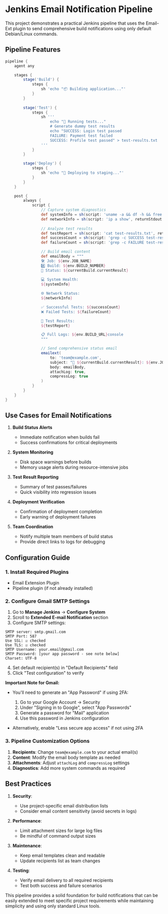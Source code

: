 # Jenkins Email Notification Pipeline

This project demonstrates a practical Jenkins pipeline that uses the Email-Ext plugin to send comprehensive build notifications using only default Debian/Linux commands.

## Pipeline Features

```groovy
pipeline {
    agent any

    stages {
        stage('Build') {
            steps {
                sh 'echo "📦 Building application..."'
            }
        }
        
        stage('Test') {
            steps {
                sh '''
                    echo "🧪 Running tests..."
                    # Generate dummy test results
                    echo "SUCCESS: Login test passed
                    FAILURE: Payment test failed
                    SUCCESS: Profile test passed" > test-results.txt
                '''
            }
        }

        stage('Deploy') {
            steps {
                sh 'echo "🚀 Deploying to staging..."'
            }
        }
    }

    post {
        always {
            script {
                // Capture system diagnostics
                def systemInfo = sh(script: 'uname -a && df -h && free -m', returnStdout: true).trim()
                def networkInfo = sh(script: 'ip a show', returnStdout: true).trim()
                
                // Analyze test results
                def testReport = sh(script: 'cat test-results.txt', returnStdout: true).trim()
                def successCount = sh(script: 'grep -c SUCCESS test-results.txt || true', returnStdout: true).trim()
                def failureCount = sh(script: 'grep -c FAILURE test-results.txt || true', returnStdout: true).trim()

                // Build email content
                def emailBody = """
                🛠️ Job: ${env.JOB_NAME}
                #️⃣ Build: ${env.BUILD_NUMBER}
                📌 Status: ${currentBuild.currentResult}
                
                💻 System Health:
                ${systemInfo}

                🌐 Network Status:
                ${networkInfo}

                ✅ Successful Tests: ${successCount}
                ❌ Failed Tests: ${failureCount}

                📄 Test Results:
                ${testReport}

                📋 Full Logs: ${env.BUILD_URL}console
                """

                // Send comprehensive status email
                emailext(
                    to: 'team@example.com',
                    subject: "🔔 ${currentBuild.currentResult}: ${env.JOB_NAME} #${env.BUILD_NUMBER}",
                    body: emailBody,
                    attachLog: true,
                    compressLog: true
                )
            }
        }
    }
}
```

## Use Cases for Email Notifications

1. **Build Status Alerts**
   - Immediate notification when builds fail
   - Success confirmations for critical deployments

2. **System Monitoring**
   - Disk space warnings before builds
   - Memory usage alerts during resource-intensive jobs

3. **Test Result Reporting**
   - Summary of test passes/failures
   - Quick visibility into regression issues

4. **Deployment Verification**
   - Confirmation of deployment completion
   - Early warning of deployment failures

5. **Team Coordination**
   - Notify multiple team members of build status
   - Provide direct links to logs for debugging

## Configuration Guide

### 1. Install Required Plugins
- Email Extension Plugin
- Pipeline plugin (if not already installed)

### 2. Configure Gmail SMTP Settings

1. Go to **Manage Jenkins** → **Configure System**
2. Scroll to **Extended E-mail Notification** section
3. Configure SMTP settings:

```
SMTP server: smtp.gmail.com
SMTP Port: 587
Use SSL: ☑ checked
Use TLS: ☑ checked
SMTP Username: your.email@gmail.com
SMTP Password: [your app password - see note below]
Charset: UTF-8
```

4. Set default recipient(s) in "Default Recipients" field
5. Click "Test configuration" to verify

**Important Note for Gmail:**
- You'll need to generate an "App Password" if using 2FA:
  1. Go to your Google Account → Security
  2. Under "Signing in to Google", select "App Passwords"
  3. Generate a password for "Mail" application
  4. Use this password in Jenkins configuration

- Alternatively, enable "Less secure app access" if not using 2FA

### 3. Pipeline Customization Options

1. **Recipients**: Change `team@example.com` to your actual email(s)
2. **Content**: Modify the email body template as needed
3. **Attachments**: Adjust `attachLog` and `compressLog` settings
4. **Diagnostics**: Add more system commands as required

## Best Practices

1. **Security**:
   - Use project-specific email distribution lists
   - Consider email content sensitivity (avoid secrets in logs)

2. **Performance**:
   - Limit attachment sizes for large log files
   - Be mindful of command output sizes

3. **Maintenance**:
   - Keep email templates clean and readable
   - Update recipients list as team changes

4. **Testing**:
   - Verify email delivery to all required recipients
   - Test both success and failure scenarios

This pipeline provides a solid foundation for build notifications that can be easily extended to meet specific project requirements while maintaining simplicity and using only standard Linux tools.
